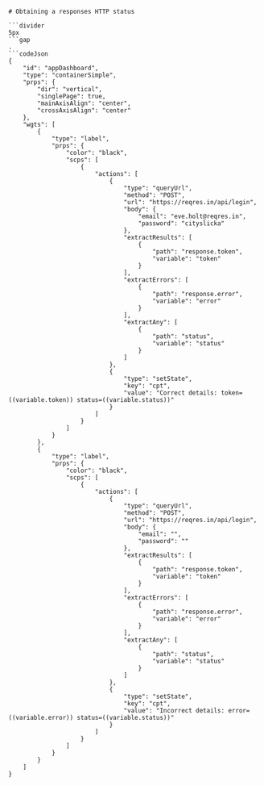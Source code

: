 ```mainHeading
# Obtaining a responses HTTP status

```divider
5px
```gap
.
```codeJson
{
	"id": "appDashboard",
	"type": "containerSimple",
	"prps": {
		"dir": "vertical",
		"singlePage": true,
		"mainAxisAlign": "center",
		"crossAxisAlign": "center"
	},
	"wgts": [
		{
			"type": "label",
			"prps": {
				"color": "black",
				"scps": [
					{
						"actions": [
							{
								"type": "queryUrl",
								"method": "POST",
								"url": "https://reqres.in/api/login",
								"body": {
									"email": "eve.holt@reqres.in",
									"password": "cityslicka"
								},
								"extractResults": [
									{
										"path": "response.token",
										"variable": "token"
									}
								],
								"extractErrors": [
									{
										"path": "response.error",
										"variable": "error"
									}
								],
								"extractAny": [
									{
										"path": "status",
										"variable": "status"
									}
								]
							},
							{
								"type": "setState",
								"key": "cpt",
								"value": "Correct details: token=((variable.token)) status=((variable.status))"
							}
						]
					}
				]
			}
		},
		{
			"type": "label",
			"prps": {
				"color": "black",
				"scps": [
					{
						"actions": [
							{
								"type": "queryUrl",
								"method": "POST",
								"url": "https://reqres.in/api/login",
								"body": {
									"email": "",
									"password": ""
								},
								"extractResults": [
									{
										"path": "response.token",
										"variable": "token"
									}
								],
								"extractErrors": [
									{
										"path": "response.error",
										"variable": "error"
									}
								],
								"extractAny": [
									{
										"path": "status",
										"variable": "status"
									}
								]
							},
							{
								"type": "setState",
								"key": "cpt",
								"value": "Incorrect details: error=((variable.error)) status=((variable.status))"
							}
						]
					}
				]
			}
		}
	]
}